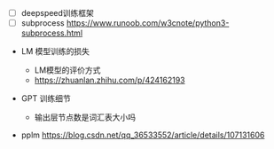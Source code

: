 - [ ] deepspeed训练框架
- [ ] subprocess https://www.runoob.com/w3cnote/python3-subprocess.html
- LM 模型训练的损失
	- LM模型的评价方式
	- https://zhuanlan.zhihu.com/p/424162193

- GPT 训练细节
	- 输出层节点数是词汇表大小吗

- pplm https://blog.csdn.net/qq_36533552/article/details/107131606